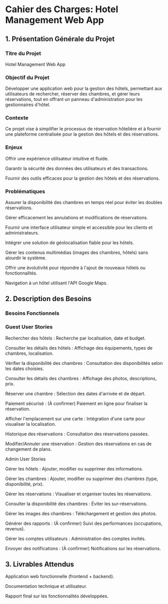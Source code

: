 
# Cahier des Charges: Hotel Management Web App


## 1. Présentation Générale du Projet

### Titre du Projet

Hotel Management Web App

### Objectif du Projet

Développer une application web pour la gestion des hôtels, permettant aux utilisateurs de rechercher, réserver des chambres, et gérer leurs réservations, tout en offrant un panneau d'administration pour les gestionnaires d'hôtel.

### Contexte

Ce projet vise à simplifier le processus de réservation hôtelière et à fournir une plateforme centralisée pour la gestion des hôtels et des réservations.

### Enjeux

Offrir une expérience utilisateur intuitive et fluide.

Garantir la sécurité des données des utilisateurs et des transactions.

Fournir des outils efficaces pour la gestion des hôtels et des réservations.

### Problématiques

Assurer la disponibilité des chambres en temps réel pour éviter les doubles réservations.

Gérer efficacement les annulations et modifications de réservations.

Fournir une interface utilisateur simple et accessible pour les clients et administrateurs.

Intégrer une solution de géolocalisation fiable pour les hôtels.

Gérer les contenus multimédias (images des chambres, hôtels) sans alourdir le système.

Offrir une évolutivité pour répondre à l'ajout de nouveaux hôtels ou fonctionnalités.

Navigation à un hôtel utilisant l'API Google Maps.
## 2. Description des Besoins

### Besoins Fonctionnels

### Guest User Stories

Rechercher des hôtels : Recherche par localisation, date et budget.

Consulter les détails des hôtels : Affichage des équipements, types de chambres, localisation.

Vérifier la disponibilité des chambres : Consultation des disponibilités selon les dates choisies.

Consulter les détails des chambres : Affichage des photos, descriptions, prix.

Réserver une chambre : Sélection des dates d'arrivée et de départ.

Paiement sécurisé : (À confirmer) Paiement en ligne pour finaliser la réservation.

Afficher l'emplacement sur une carte : Intégration d'une carte pour visualiser la localisation.

Historique des réservations : Consultation des réservations passées.

Modifier/Annuler une réservation : Gestion des réservations en cas de changement de plans.

Admin User Stories

Gérer les hôtels : Ajouter, modifier ou supprimer des informations.

Gérer les chambres : Ajouter, modifier ou supprimer des chambres (type, disponibilité, prix).

Gérer les réservations : Visualiser et organiser toutes les réservations.

Consulter la disponibilité des chambres : Éviter les sur-réservations.

Gérer les images des chambres : Téléchargement et gestion des photos.

Générer des rapports : (À confirmer) Suivi des performances (occupations, revenus).

Gérer les comptes utilisateurs : Administration des comptes invités.

Envoyer des notifications : (À confirmer) Notifications sur les réservations.
## 3. Livrables Attendus

Application web fonctionnelle (frontend + backend).

Documentation technique et utilisateur.

Rapport final sur les fonctionnalités développées.

